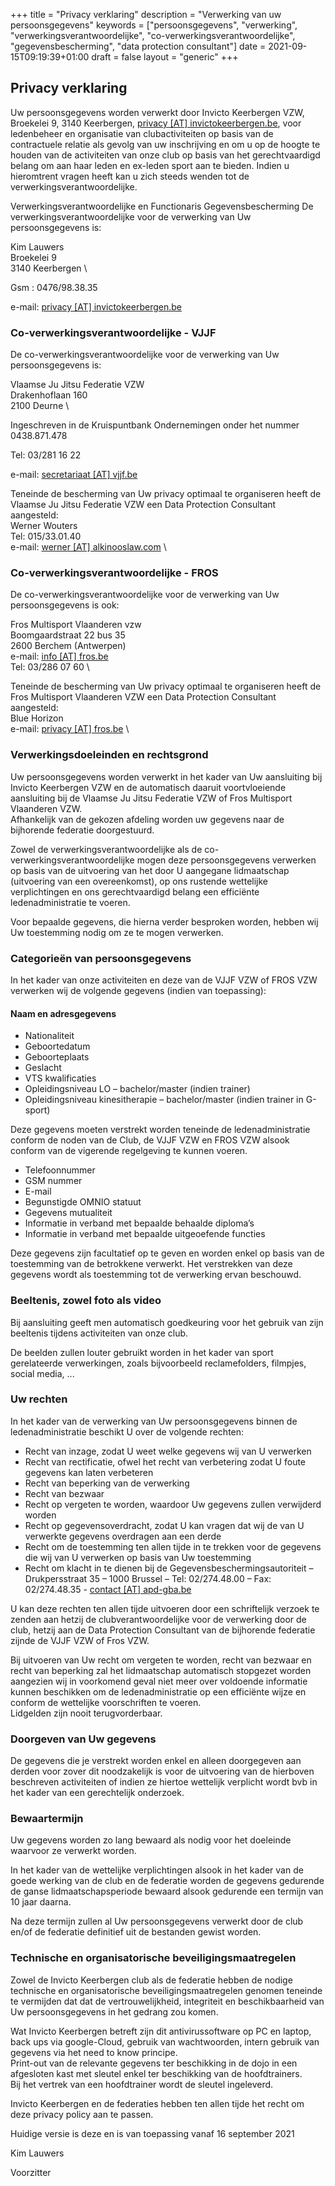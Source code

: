 +++
title = "Privacy verklaring"
description = "Verwerking van uw persoonsgegevens"
keywords = ["persoonsgegevens", "verwerking", "verwerkingsverantwoordelijke", "co-verwerkingsverantwoordelijke", "gegevensbescherming", "data protection consultant"]
date = 2021-09-15T09:19:39+01:00
draft = false
layout = "generic"
+++
## Privacy verklaring
Uw persoonsgegevens worden verwerkt door Invicto Keerbergen VZW, Broekelei 9, 3140 Keerbergen, [privacy [AT] invictokeerbergen.be](mailto:privacy@invictokeerbergen.be), voor ledenbeheer en organisatie van clubactiviteiten op basis van de contractuele relatie als gevolg van uw inschrijving en om u op de hoogte te houden van de activiteiten van onze club op basis van het gerechtvaardigd belang om aan haar leden en ex-leden sport aan te bieden.  Indien u hieromtrent vragen heeft kan u zich steeds wenden tot de verwerkingsverantwoordelijke.

Verwerkingsverantwoordelijke en Functionaris Gegevensbescherming
De verwerkingsverantwoordelijke voor de verwerking van Uw persoonsgegevens is:

Kim Lauwers \
Broekelei 9 \
3140 Keerbergen \

Gsm : 0476/98.38.35

e-mail: [privacy [AT] invictokeerbergen.be](mailto:privacy@invictokeerbergen.be)

### Co-verwerkingsverantwoordelijke - VJJF
De co-verwerkingsverantwoordelijke voor de verwerking van Uw persoonsgegevens is:

Vlaamse Ju Jitsu Federatie VZW \
Drakenhoflaan 160 \
2100 Deurne \

Ingeschreven in de Kruispuntbank Ondernemingen onder het nummer 0438.871.478

Tel: 03/281 16 22

e-mail: [secretariaat [AT] vjjf.be](mailto:secretariaat@vjjf.be)

Teneinde de bescherming van Uw privacy optimaal te organiseren heeft de Vlaamse Ju Jitsu Federatie VZW een Data Protection Consultant aangesteld: \
Werner Wouters \
Tel: 015/33.01.40 \
e-mail: [werner [AT] alkinooslaw.com](mailto:werner@alkinooslaw.com) \

### Co-verwerkingsverantwoordelijke - FROS
De co-verwerkingsverantwoordelijke voor de verwerking van Uw persoonsgegevens is ook:

Fros Multisport Vlaanderen vzw \
Boomgaardstraat 22 bus 35 \
2600 Berchem (Antwerpen) \
e-mail: [info [AT] fros.be](mailto:info@fros.be) \
Tel: 03/286 07 60 \

Teneinde de bescherming van Uw privacy optimaal te organiseren heeft de Fros Multisport Vlaanderen VZW een Data Protection Consultant aangesteld: \
Blue Horizon \
e-mail: [privacy [AT] fros.be](mailto:privacy@fros.be) \

### Verwerkingsdoeleinden en rechtsgrond
Uw persoonsgegevens worden verwerkt in het kader van Uw aansluiting bij Invicto Keerbergen VZW en de automatisch daaruit voortvloeiende aansluiting bij de Vlaamse Ju Jitsu Federatie VZW of Fros Multisport Vlaanderen VZW. \
Afhankelijk van de gekozen afdeling worden uw gegevens naar de bijhorende federatie doorgestuurd.

Zowel de verwerkingsverantwoordelijke als de co-verwerkingsverantwoordelijke mogen deze persoonsgegevens verwerken op basis van de uitvoering van het door U aangegane lidmaatschap (uitvoering van een overeenkomst), op ons rustende wettelijke verplichtingen en ons gerechtvaardigd belang een efficiënte ledenadministratie te voeren.

Voor bepaalde gegevens, die hierna verder besproken worden, hebben wij Uw toestemming nodig om ze te mogen verwerken.

### Categorieën van persoonsgegevens
In het kader van onze activiteiten en deze van de VJJF VZW of FROS VZW verwerken wij de volgende gegevens (indien van toepassing):

#### Naam en adresgegevens
* Nationaliteit
* Geboortedatum
* Geboorteplaats
* Geslacht
* VTS kwalificaties
* Opleidingsniveau LO – bachelor/master (indien trainer)
* Opleidingsniveau kinesitherapie – bachelor/master (indien trainer in G-sport)

Deze gegevens moeten verstrekt worden teneinde de ledenadministratie conform de noden van de Club, de VJJF VZW en FROS VZW alsook conform van de vigerende regelgeving te kunnen voeren.

* Telefoonnummer
* GSM nummer
* E-mail
* Begunstigde OMNIO statuut
* Gegevens mutualiteit
* Informatie in verband met bepaalde behaalde diploma’s
* Informatie in verband met bepaalde uitgeoefende functies

Deze gegevens zijn facultatief op te geven en worden enkel op basis van de toestemming van de betrokkene verwerkt. Het verstrekken van deze gegevens wordt als toestemming tot de verwerking ervan beschouwd.

### Beeltenis, zowel foto als video
Bij aansluiting geeft men automatisch goedkeuring voor het gebruik van zijn beeltenis tijdens activiteiten van onze club.

De beelden zullen louter gebruikt worden in het kader van sport gerelateerde verwerkingen, zoals bijvoorbeeld reclamefolders, filmpjes, social media, ...

### Uw rechten
In het kader van de verwerking van Uw persoonsgegevens binnen de ledenadministratie beschikt U over de volgende rechten:

* Recht van inzage, zodat U weet welke gegevens wij van U verwerken
* Recht van rectificatie, ofwel het recht van verbetering zodat U foute gegevens kan laten verbeteren
* Recht van beperking van de verwerking
* Recht van bezwaar
* Recht op vergeten te worden, waardoor Uw gegevens zullen verwijderd worden
* Recht op gegevensoverdracht, zodat U kan vragen dat wij de van U verwerkte gegevens overdragen aan een derde
* Recht om de toestemming ten allen tijde in te trekken voor de gegevens die wij van U verwerken op basis van Uw toestemming
* Recht om klacht in te dienen bij de Gegevensbeschermingsautoriteit – Drukpersstraat 35 – 1000 Brussel – Tel: 02/274.48.00 – Fax: 02/274.48.35 - [contact [AT] apd-gba.be](mailto:contact@apd-gba.be)

U kan deze rechten ten allen tijde uitvoeren door een schriftelijk verzoek te zenden aan hetzij de clubverantwoordelijke voor de verwerking door de club, hetzij aan de Data Protection Consultant van de bijhorende federatie zijnde de VJJF VZW of Fros VZW.

Bij uitvoeren van Uw recht om vergeten te worden, recht van bezwaar en recht van beperking zal het lidmaatschap automatisch stopgezet worden aangezien wij in voorkomend geval niet meer over voldoende informatie kunnen beschikken om de ledenadministratie op een efficiënte wijze en conform de wettelijke voorschriften te voeren. \
Lidgelden zijn nooit terugvorderbaar.

### Doorgeven van Uw gegevens
De gegevens die je verstrekt worden enkel en alleen doorgegeven aan derden voor zover dit noodzakelijk is voor de uitvoering van de hierboven beschreven activiteiten of indien ze hiertoe wettelijk verplicht wordt bvb in het kader van een gerechtelijk onderzoek.

### Bewaartermijn
Uw gegevens worden zo lang bewaard als nodig voor het doeleinde waarvoor ze verwerkt worden.

In het kader van de wettelijke verplichtingen alsook in het kader van de goede werking van de club en de federatie worden de gegevens gedurende de ganse lidmaatschapsperiode bewaard alsook gedurende een termijn van 10 jaar daarna.

Na deze termijn zullen al Uw persoonsgegevens verwerkt door de club en/of de federatie definitief uit de bestanden gewist worden.

### Technische en organisatorische beveiligingsmaatregelen
Zowel de Invicto Keerbergen club als de federatie hebben de nodige technische en organisatorische beveiligingsmaatregelen genomen teneinde te vermijden dat dat de vertrouwelijkheid, integriteit en beschikbaarheid van Uw persoonsgegevens in het gedrang zou komen.

Wat Invicto Keerbergen betreft zijn dit antivirussoftware op PC en laptop, back ups via google-Cloud, gebruik van wachtwoorden, intern gebruik van gegevens via het need to know principe.  
Print-out van de relevante gegevens ter beschikking in de dojo in een afgesloten kast met sleutel enkel ter beschikking van de hoofdtrainers.  
Bij het vertrek van een hoofdtrainer wordt de sleutel ingeleverd.

Invicto Keerbergen en de federaties hebben ten allen tijde het recht om deze privacy policy aan te passen.

Huidige versie is deze en is van toepassing vanaf 16 september 2021



Kim Lauwers

Voorzitter